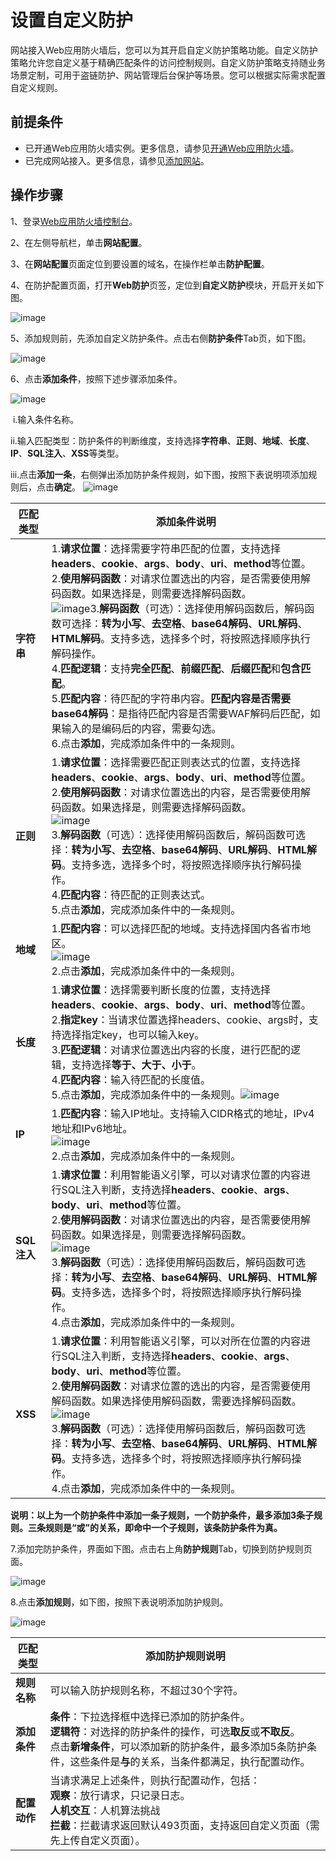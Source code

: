 # 设置自定义防护

网站接入Web应用防火墙后，您可以为其开启自定义防护策略功能。自定义防护策略允许您自定义基于精确匹配条件的访问控制规则。自定义防护策略支持随业务场景定制，可用于盗链防护、网站管理后台保护等场景。您可以根据实际需求配置自定义规则。


## 前提条件

- 已开通Web应用防火墙实例。更多信息，请参见[开通Web应用防火墙](https://docs.jdcloud.com/cn/web-application-firewall/purchase-process)。
- 已完成网站接入。更多信息，请参见[添加网站](https://docs.jdcloud.com/cn/web-application-firewall/step-1)。

## 操作步骤

1、登录[Web应用防火墙控制台](https://cloudwaf-console.jdcloud.com/overview/business)。

2、在左侧导航栏，单击**网站配置**。

3、在**网站配置**页面定位到要设置的域名，在操作栏单击**防护配置**。

4、在防护配置页面，打开**Web防护**页签，定位到**自定义防护**模块，开启开关如下图。

![image](../../../../../image/WAF/protect-configure/56.Custom-Protection.png)

5、添加规则前，先添加自定义防护条件。点击右侧**防护条件**Tab页，如下图。

![image](../../../../../image/WAF/protect-configure/57.Custom-Protection-Condition.png)

6、点击**添加条件**，按照下述步骤添加条件。

![image](../../../../../image/WAF/protect-configure/58.Custom-Protection-Condition-Add1.png)

​	i.输入条件名称。

​	ii.输入匹配类型：防护条件的判断维度，支持选择**字符串**、**正则**、**地域**、**长度**、**IP**、**SQL注入**、**XSS**等类型。

​    iii.点击**添加一条**，右侧弹出添加防护条件规则，如下图，按照下表说明项添加规则后，点击**确定**。
![image](../../../../../image/WAF/protect-configure/59.Custom-Protection-Condition-Add2.png)

| 匹配类型    | 添加条件说明                                                 |
| ----------- | ------------------------------------------------------------ |
| **字符串**  | 1.**请求位置**：选择需要字符串匹配的位置，支持选择**headers**、**cookie**、**args**、**body**、**uri**、**method**等位置。<br />2.**使用解码函数**：对请求位置选出的内容，是否需要使用解码函数。如果选择是，则需要选择解码函数。<br />![image](../../../../../image/WAF/protect-configure/61.Custom-Protection-Condition-String.png)3.**解码函数**（可选）：选择使用解码函数后，解码函数可选择：**转为小写**、**去空格**、**base64解码**、**URL解码**、**HTML解码**。支持多选，选择多个时，将按照选择顺序执行解码操作。<br />4.**匹配逻辑**：支持**完全匹配**、**前缀匹配**、**后缀匹配**和**包含匹配**。<br />5.**匹配内容**：待匹配的字符串内容。**匹配内容是否需要base64解码**：是指待匹配内容是否需要WAF解码后匹配，如果输入的是编码后的内容，需要勾选。<br />6.点击**添加**，完成添加条件中的一条规则。 |
| **正则**    | 1.**请求位置**：选择需要匹配正则表达式的位置，支持选择**headers**、**cookie**、**args**、**body**、**uri**、**method**等位置。<br />2.**使用解码函数**：对请求位置选出的内容，是否需要使用解码函数。如果选择是，则需要选择解码函数。<br />![image](../../../../../image/WAF/protect-configure/62.Custom-Protection-Condition-Zhengze.png)<br />3.**解码函数**（可选）：选择使用解码函数后，解码函数可选择：**转为小写**、**去空格**、**base64解码**、**URL解码**、**HTML解码**。支持多选，选择多个时，将按照选择顺序执行解码操作。<br />4.**匹配内容**：待匹配的正则表达式。<br />5.点击**添加**，完成添加条件中的一条规则。 |
| **地域**    | 1.**匹配内容**：可以选择匹配的地域。支持选择国内各省市地区。<br />![image](../../../../../image/WAF/protect-configure/63.Custom-Protection-Condition-Region.png)<br />2.点击**添加**，完成添加条件中的一条规则。 |
| **长度**    | 1.**请求位置**：选择需要判断长度的位置，支持选择**headers**、**cookie**、**args**、**body**、**uri**、**method**等位置。<br />2.**指定key**：当请求位置选择headers、cookie、args时，支持选择指定key，也可以输入key。<br />3.**匹配逻辑**：对请求位置选出内容的长度，进行匹配的逻辑，支持选择**等于、大于、小于**。<br />4.**匹配内容**：输入待匹配的长度值。<br />5.点击**添加**，完成添加条件中的一条规则。![image](../../../../../image/WAF/protect-configure/64.Custom-Protection-Condition-Length.png) |
| **IP**      | 1.**匹配内容**：输入IP地址。支持输入CIDR格式的地址，IPv4地址和IPv6地址。<br />![image](../../../../../image/WAF/protect-configure/65.Custom-Protection-Condition-IP.png)<br />2.点击**添加**，完成添加条件中的一条规则。 |
| **SQL注入** | 1.**请求位置**：利用智能语义引擎，可以对请求位置的内容进行SQL注入判断，支持选择**headers**、**cookie**、**args**、**body**、**uri**、**method**等位置。<br />2.**使用解码函数**：对请求位置选出的内容，是否需要使用解码函数。如果选择是，则需要选择解码函数。<br />![image](../../../../../image/WAF/protect-configure/66.Custom-Protection-Condition-SQL.png)<br />3.**解码函数**（可选）：选择使用解码函数后，解码函数可选择：**转为小写**、**去空格**、**base64解码**、**URL解码**、**HTML解码**。支持多选，选择多个时，将按照选择顺序执行解码操作。<br />4.点击**添加**，完成添加条件中的一条规则。 |
| **XSS**     | 1.**请求位置**：利用智能语义引擎，可以对所在位置的内容进行SQL注入判断，支持选择**headers**、**cookie**、**args**、**body**、**uri**、**method**等位置。<br />2.**使用解码函数**：对请求位置的选出的内容，是否需要使用解码函数。如果选择使用解码函数，需要选择解码函数。<br />![image](../../../../../image/WAF/protect-configure/67.Custom-Protection-Condition-XSS.png)<br />3.**解码函数**（可选）：选择使用解码函数后，解码函数可选择：**转为小写**、**去空格**、**base64解码**、**URL解码**、**HTML解码**。支持多选，选择多个时，将按照选择顺序执行解码操作。<br />4.点击**添加**，完成添加条件中的一条规则。 |

**说明：以上为一个防护条件中添加一条子规则，一个防护条件，最多添加3条子规则。三条规则是“或”的关系，即命中一个子规则，该条防护条件为真。**

7.添加完防护条件，界面如下图。点击右上角**防护规则**Tab，切换到防护规则页面。

![image](../../../../../image/WAF/protect-configure/75.Custom-Protection-Condition.png)

8.点击**添加规则**，如下图，按照下表说明添加防护规则。

![image](../../../../../image/WAF/protect-configure/60.Custom-Protection-Add-Rule.png)

| 匹配类型     | 添加防护规则说明                                             |
| ------------ | ------------------------------------------------------------ |
| **规则名称** | 可以输入防护规则名称，不超过30个字符。                       |
| **添加条件** | **条件**：下拉选择框中选择已添加的防护条件。<br />**逻辑符**：对选择的防护条件的操作，可选**取反**或**不取反**。<br />点击**新增条件**，可以添加新的防护条件，最多添加5条防护条件，这些条件是**与**的关系，当条件都满足，执行配置动作。 |
| **配置动作** | 当请求满足上述条件，则执行配置动作，包括：<br />**观察**：放行请求，只记录日志。<br />**人机交互**：人机算法挑战<br />**拦截**：拦截请求返回默认493页面，支持返回自定义页面（需先上传自定义页面）。 |